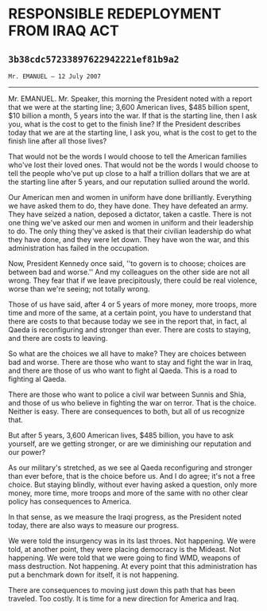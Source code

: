 # RESPONSIBLE REDEPLOYMENT FROM IRAQ ACT
## `3b38cdc57233897622942221ef81b9a2`
`Mr. EMANUEL — 12 July 2007`

---


Mr. EMANUEL. Mr. Speaker, this morning the President noted with a 
report that we were at the starting line; 3,600 American lives, $485 
billion spent, $10 billion a month, 5 years into the war. If that is 
the starting line, then I ask you, what is the cost to get to the 
finish line? If the President describes today that we are at the 
starting line, I ask you, what is the cost to get to the finish line 
after all those lives?

That would not be the words I would choose to tell the American 
families who've lost their loved ones. That would not be the words I 
would choose to tell the people who've put up close to a half a 
trillion dollars that we are at the starting line after 5 years, and 
our reputation sullied around the world.

Our American men and women in uniform have done brilliantly. 
Everything we have asked them to do, they have done. They have defeated 
an army. They have seized a nation, deposed a dictator, taken a castle. 
There is not one thing we've asked our men and women in uniform and 
their leadership to do. The only thing they've asked is that their 
civilian leadership do what they have done, and they were let down. 
They have won the war, and this administration has failed in the 
occupation.

Now, President Kennedy once said, ''to govern is to choose; choices 
are between bad and worse.'' And my colleagues on the other side are 
not all wrong. They fear that if we leave precipitously, there could be 
real violence, worse than we're seeing; not totally wrong.

Those of us have said, after 4 or 5 years of more money, more troops, 
more time and more of the same, at a certain point, you have to 
understand that there are costs to that because today we see in the 
report that, in fact, al Qaeda is reconfiguring and stronger than ever. 
There are costs to staying, and there are costs to leaving.

So what are the choices we all have to make? They are choices between 
bad and worse. There are those who want to stay and fight the war in 
Iraq, and there are those of us who want to fight al Qaeda. This is a 
road to fighting al Qaeda.

There are those who want to police a civil war between Sunnis and 
Shia, and those of us who believe in fighting the war on terror. That 
is the choice. Neither is easy. There are consequences to both, but all 
of us recognize that.

But after 5 years, 3,600 American lives, $485 billion, you have to 
ask yourself, are we getting stronger, or are we diminishing our 
reputation and our power?

As our military's stretched, as we see al Qaeda reconfiguring and 
stronger than ever before, that is the choice before us. And I do 
agree; it's not a free choice. But staying blindly, without ever having 
asked a question, only more money, more time, more troops and more of 
the same with no other clear policy has consequences to America.

In that sense, as we measure the Iraqi progress, as the President 
noted today, there are also ways to measure our progress.

We were told the insurgency was in its last throes. Not happening. We 
were told, at another point, they were placing democracy is the 
Mideast. Not happening. We were told that we were going to find WMD, 
weapons of mass destruction. Not happening. At every point that this 
administration has put a benchmark down for itself, it is not 
happening.

There are consequences to moving just down this path that has been 
traveled. Too costly. It is time for a new direction for America and 
Iraq.